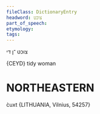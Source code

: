 ```yaml
---
fileClass: DictionaryEntry
headword: צוכט
part_of_speech: 
etymology: 
tags: 
---
```

צוכט
־ן
די

{CEYD}
tidy woman

NORTHEASTERN
==============

c̀uxt {LITHUANIA, Vilnius, 54257}